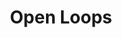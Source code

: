 ---
layout: post

year: 2010
month: Oct
title: Open Loops

agency: Momkai
client: Pete Philly
role: Lead Flash Developer
cta:
  label: Visit Website
  href: http://www.openloop.nl

color: rgb(179, 187, 180)
thumb-image: open-loops/thumb-image.jpg
thumb-cover: open-loops/thumb-frame.jpg
thumb-video: open-loops/thumb-video.mp4

vimeo:
  id: 17209164
  credit: Video by Momkai
description: <p>Musician Pete Philly wanted his first solo album to be available for free online. We developed a concept to maintain the audience's focus by releasing a new track and hi-def super slow-mo video every week for 14 weeks.</p>
work: <p>As Lead Flash Developer I was responsible for the front-end architecture, full canvas background video, page transitions, multi-language support, audio player, video player and overall performance optimizations.</p>
gallery:
  path-prefix: open-loops/gallery-
  images: [1.jpg,2.jpg,3.jpg,4.jpg,5.jpg]
awards:
  - name: European Design Award
    type: Silver
    date: 2011
  - name: FWA
    type: Site of the Day
    date: 2011
  - name: Red Dot Design Award
    type: Best of the Best - category online
    date: 2011
  - name: The Webby Awards
    type: Official Honoree
    date: 2011
---